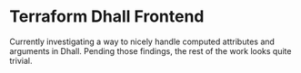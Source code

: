 # Terraform Dhall Frontend

Currently investigating a way to nicely handle computed attributes and arguments
in Dhall. Pending those findings, the rest of the work looks quite trivial.
